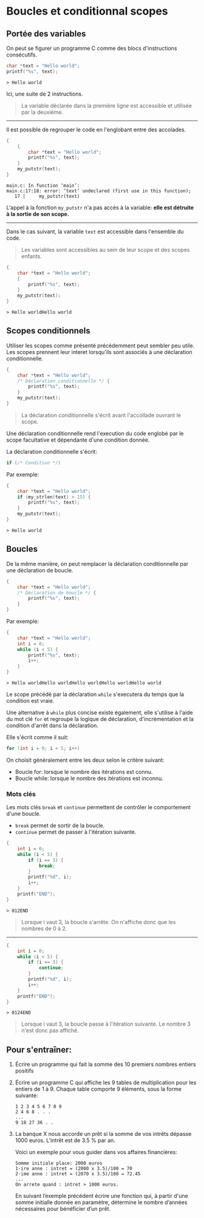 # Boucles et conditionnal scopes

## Portée des variables

On peut se figurer un programme C comme des blocs d'instructions consécutifs.

```c
char *text = "Hello world";
printf("%s", text);
```
```
> Hello world
```

Ici, une suite de 2 instructions.

> La variable déclarée dans la première ligne est accessible et utilisée par la deuxième.
___

Il est possible de regrouper le code en l'englobant entre des accolades.

```c
{
    {
        char *text = "Hello world";
        printf("%s", text);
    }
    my_putstr(text);
}
```
```
main.c: In function ‘main’:
main.c:17:18: error: ‘text’ undeclared (first use in this function);
   17 |     my_putstr(text)
```

L'appel à la fonction `my_putstr` n'a pas accès à la variable: **elle est détruite à la sortie de son scope.**

___

Dans le cas suivant, la variable `text` est accessible dans l'ensemble du code.

> Les variables sont accessibles au sein de leur scope et des scopes enfants.

```c
{
    char *text = "Hello world";
    {
        printf("%s", text);
    }
    my_putstr(text);
}
```
```
> Hello worldHello world
```

## Scopes conditionnels

Utiliser les scopes comme présenté précédemment peut sembler peu utile. Les scopes prennent leur interet lorsqu'ils sont associés à une déclaration conditionnelle.

```c
{
    char *text = "Hello world";
    /* Déclaration conditionnelle */ {
        printf("%s", text);
    }
    my_putstr(text);
}
```
> La déclaration conditionnelle s'écrit avant l'accollade ouvrant le scope.

Une déclaration conditionnelle rend l'execution du code englobé par le scope facultative et dépendante d'une condition donnée.

La déclaration conditionnelle s'écrit:

```c
if (/* Condition */)
```

Par exemple:
```c
{
    char *text = "Hello world";
    if (my_strlen(text) > 15) {
        printf("%s", text);
    }
    my_putstr(text);
}
```
```
> Hello world
```

## Boucles

De la même manière, on peut remplacer la déclaration conditionnelle par une déclaration de boucle.

```c
{
    char *text = "Hello world";
    /* Déclaration de boucle */ {
        printf("%s", text);
    }
}
```

Par exemple:
```c
{
    char *text = "Hello world";
    int i = 0;
    while (i < 5) {
        printf("%s", text);
        i++;
    }
}
```
```
> Hello worldHello worldHello worldHello worldHello world
```

Le scope précédé par la déclaration `while` s'executera du temps que la condition est vraie.

Une alternative à `while` plus concise existe également, elle s'utilise à l'aide du mot clé `for` et regroupe la logique de déclaration, d'incrémentation et la condition d'arrêt dans la déclaration.

Elle s'écrit comme il suit:
```c
for (int i = 0; i < 5; i++)
```

On choisit généralement entre les deux selon le critère suivant:

- Boucle for: lorsque le nombre des itérations est connu.
- Boucle while: lorsque le nombre des itérations est inconnu.

### Mots clés

Les mots clés `break` et `continue` permettent de contrôler le comportement d'une boucle.

- `break` permet de sortir de la boucle.
- `continue` permet de passer à l'itération suivante.

```c
{
    int i = 0;
    while (i < 5) {
        if (i == 3) {
            break;
        }
        printf("%d", i);
        i++;
    }
    printf("END");
}
```
```
> 012END
```

> Lorsque i vaut 3, la boucle s'arrête. On n'affiche donc que les nombres de 0 à 2.

---

```c
{
    int i = 0;
    while (i < 5) {
        if (i == 3) {
            continue;
        }
        printf("%d", i);
        i++;
    }
    printf("END");
}
```
```
> 0124END
```
> Lorsque i vaut 3, la boucle passe à l'itération suivante. Le nombre 3 n'est donc pas affiché.

## Pour s'entraîner:
1. Écrire un programme qui fait la somme des 10 premiers nombres entiers positifs

2. Écrire un programme C qui affiche les 9 tables de multiplication pour les entiers de 1 à 9. Chaque table comporte 9 éléments, sous la forme suivante:
    ```
    1 2 3 4 5 6 7 8 9
    2 4 6 8 . . .
    ...
    9 18 27 36 . . 
    ```

3. La banque X nous accorde un prêt si la somme de vos intrêts dépasse 1000 euros. L’intrêt est de 3.5 % par an.

    Voici un exemple pour vous guider dans vos affaires financières:
    ```
    Somme initiale place: 2000 euros
    1-ire anne : intret = (2000 x 3.5)/100 = 70
    2-ime anne : intret = (2070 x 3.5)/100 = 72.45
    ...
    On arrete quand : intret > 1000 euros.
    ```

    En suivant l’exemple précédent écrire une fonction qui, à partir d'une somme initialle donnée en paramètre, détermine le nombre d’années nécessaires pour bénéficier d’un prêt.

